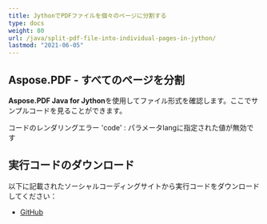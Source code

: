 ```yaml
---
title: JythonでPDFファイルを個々のページに分割する
type: docs
weight: 80
url: /java/split-pdf-file-into-individual-pages-in-jython/
lastmod: "2021-06-05"
---
```


## Aspose.PDF - すべてのページを分割

**Aspose.PDF Java for Jython**を使用してファイル形式を確認します。ここでサンプルコードを見ることができます。

コードのレンダリングエラー 'code' : パラメータlangに指定された値が無効です

## 実行コードのダウンロード

以下に記載されたソーシャルコーディングサイトから実行コードをダウンロードしてください：

- [GitHub](https://github.com/aspose-pdf/Aspose.PDF-for-Java/releases)